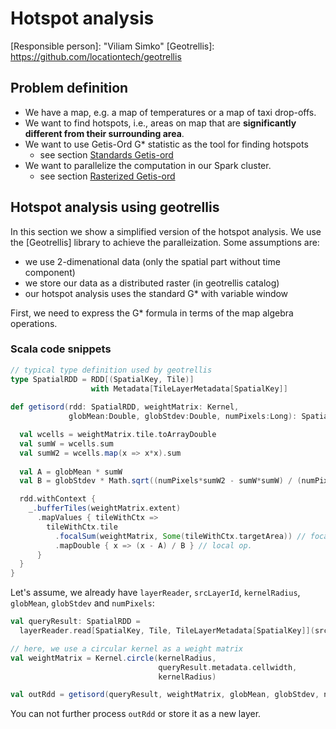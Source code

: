 # Hotspot analysis

[Responsible person]: "Viliam Simko"
[Geotrellis]: https://github.com/locationtech/geotrellis

## Problem definition

- We have a map, e.g. a map of temperatures or a map of taxi drop-offs.
- We want to find hotspots, i.e., areas on map that are **significantly different from their surrounding area**.
- We want to use Getis-Ord G* statistic as the tool for finding hotspots
    - see section [Standards Getis-ord](../methods/getis_ord.md)
- We want to parallelize the computation in our Spark cluster.
    - see section [Rasterized Getis-ord](../methods/getis_ord_raster.md)

## Hotspot analysis using geotrellis

In this section we show a simplified version of the hotspot analysis.
We use the [Geotrellis] library to achieve the paralleization.
Some assumptions are:

- we use 2-dimenational data (only the spatial part without time component)
- we store our data as a distributed raster (in geotrellis catalog)
- our hotspot analysis uses the standard G* with variable window

First, we need to express the G* formula in terms of the map algebra operations.

### Scala code snippets

```scala
// typical type definition used by geotrellis
type SpatialRDD = RDD[(SpatialKey, Tile)]
                  with Metadata[TileLayerMetadata[SpatialKey]]
  
def getisord(rdd: SpatialRDD, weightMatrix: Kernel,
             globMean:Double, globStdev:Double, numPixels:Long): SpatialRDD = {

  val wcells = weightMatrix.tile.toArrayDouble
  val sumW = wcells.sum
  val sumW2 = wcells.map(x => x*x).sum
  
  val A = globMean * sumW
  val B = globStdev * Math.sqrt((numPixels*sumW2 - sumW*sumW) / (numPixels - 1))

  rdd.withContext {
    _.bufferTiles(weightMatrix.extent)
      .mapValues { tileWithCtx =>
        tileWithCtx.tile
          .focalSum(weightMatrix, Some(tileWithCtx.targetArea)) // focal op.
          .mapDouble { x => (x - A) / B } // local op.
      }
  }
}
```

Let's assume, we already have `layerReader`, `srcLayerId`, `kernelRadius`, `globMean`, `globStdev` and `numPixels`:

```scala
val queryResult: SpatialRDD =
  layerReader.read[SpatialKey, Tile, TileLayerMetadata[SpatialKey]](srcLayerId)

// here, we use a circular kernel as a weight matrix
val weightMatrix = Kernel.circle(kernelRadius,
                                 queryResult.metadata.cellwidth,
                                 kernelRadius)

val outRdd = getisord(queryResult, weightMatrix, globMean, globStdev, numPixels)
```
You can not further process `outRdd` or store it as a new layer.
